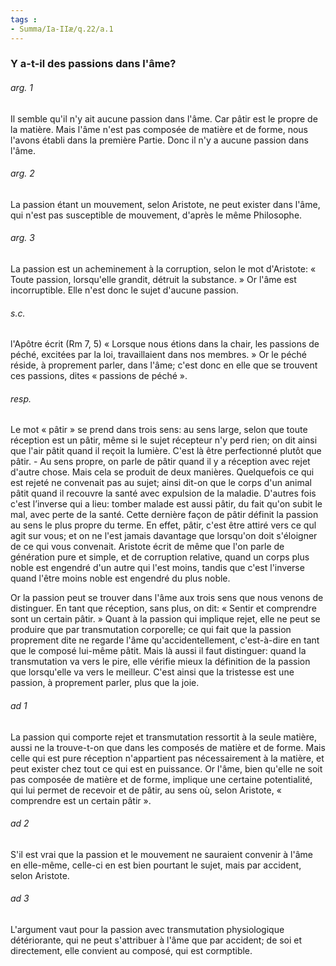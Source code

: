 ```yaml
---
tags : 
- Summa/Ia-IIæ/q.22/a.1
---
```


### Y a-t-il des passions dans l'âme?

###### arg. 1
Il semble qu'il n'y ait aucune passion dans l'âme. Car pâtir est le propre de la matière. Mais l'âme n'est pas composée de matière et de forme, nous l'avons établi dans la première Partie. Donc il n'y a aucune passion dans l'âme. 

###### arg. 2
La passion étant un mouvement, selon Aristote, ne peut exister dans l'âme, qui n'est pas susceptible de mouvement, d'après le même Philosophe. 

###### arg. 3
La passion est un acheminement à la corruption, selon le mot d'Aristote: « Toute passion, lorsqu'elle grandit, détruit la substance. » Or l'âme est incorruptible. Elle n'est donc le sujet d'aucune passion. 

###### s.c.
l'Apôtre écrit (Rm 7, 5) « Lorsque nous étions dans la chair, les passions de péché, excitées par la loi, travaillaient dans nos membres. » Or le péché réside, à proprement parler, dans l'âme; c'est donc en elle que se trouvent ces passions, dites « passions de péché ». 

###### resp.
Le mot « pâtir » se prend dans trois sens: au sens large, selon que toute réception est un pâtir, même si le sujet récepteur n'y perd rien; on dit ainsi que l'air pâtit quand il reçoit la lumière. C'est là être perfectionné plutôt que pâtir. - Au sens propre, on parle de pâtir quand il y a réception avec rejet d'autre chose. Mais cela se produit de deux manières. Quelquefois ce qui est rejeté ne convenait pas au sujet; ainsi dit-on que le corps d'un animal pâtit quand il recouvre la santé avec expulsion de la maladie. D'autres fois c'est l’inverse qui a lieu: tomber malade est aussi pâtir, du fait qu'on subit le mal, avec perte de la santé. Cette dernière façon de pâtir définit la passion au sens le plus propre du terme. En effet, pâtir, c'est être attiré vers ce qul agit sur vous; et on ne l'est jamais davantage que lorsqu'on doit s'éloigner de ce qui vous convenait. Aristote écrit de même que l'on parle de génération pure et simple, et de corruption relative, quand un corps plus noble est engendré d'un autre qui l'est moins, tandis que c'est l'inverse quand l'être moins noble est engendré du plus noble. 

Or la passion peut se trouver dans l'âme aux trois sens que nous venons de distinguer. En tant que réception, sans plus, on dit: « Sentir et comprendre sont un certain pâtir. » Quant à la passion qui implique rejet, elle ne peut se produire que par transmutation corporelle; ce qui fait que la passion proprement dite ne regarde l'âme qu'accidentellement, c'est-à-dire en tant que le composé lui-même pâtit. Mais là aussi il faut distinguer: quand la transmutation va vers le pire, elle vérifie mieux la définition de la passion que lorsqu'elle va vers le meilleur. C'est ainsi que la tristesse est une passion, à proprement parler, plus que la joie. 

###### ad 1
La passion qui comporte rejet et transmutation ressortit à la seule matière, aussi ne la trouve-t-on que dans les composés de matière et de forme. Mais celle qui est pure réception n'appartient pas nécessairement à la matière, et peut exister chez tout ce qui est en puissance. Or l'âme, bien qu'elle ne soit pas composée de matière et de forme, implique une certaine potentialité, qui lui permet de recevoir et de pâtir, au sens où, selon Aristote, « comprendre est un certain pâtir ». 

###### ad 2
S'il est vrai que la passion et le mouvement ne sauraient convenir à l'âme en elle-même, celle-ci en est bien pourtant le sujet, mais par accident, selon Aristote. 

###### ad 3
L'argument vaut pour la passion avec transmutation physiologique détériorante, qui ne peut s'attribuer à l'âme que par accident; de soi et directement, elle convient au composé, qui est cormptible. 

